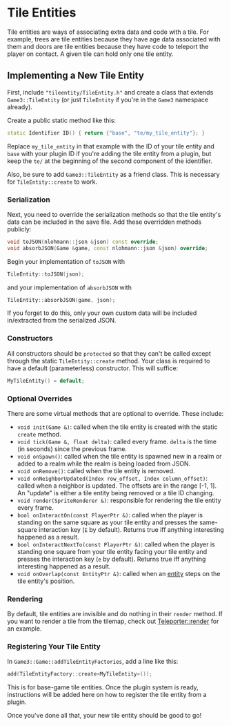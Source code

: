 # Tile Entities

<!-- TODO: update when Tree is updated so mature trees become regular tiles -->
Tile entities are ways of associating extra data and code with a tile. For example, trees are tile entities because they have age data associated with them and doors are tile entities because they have code to teleport the player on contact. A given tile can hold only one tile entity.

## Implementing a New Tile Entity

First, include `"tileentity/TileEntity.h"` and create a class that extends `Game3::TileEntity` (or just `TileEntity` if you're in the `Game3` namespace already).

Create a public static method like this:
```c++
static Identifier ID() { return {"base", "te/my_tile_entity"}; }
```
Replace `my_tile_entity` in that example with the ID of your tile entity and `base` with your plugin ID if you're adding the tile entity from a plugin, but keep the `te/` at the beginning of the second component of the identifier.

Also, be sure to add `Game3::TileEntity` as a friend class. This is necessary for `TileEntity::create` to work.

### Serialization

Next, you need to override the serialization methods so that the tile entity's data can be included in the save file. Add these overridden methods publicly:
```c++
void toJSON(nlohmann::json &json) const override;
void absorbJSON(Game &game, const nlohmann::json &json) override;
```
Begin your implementation of `toJSON` with
```c++
TileEntity::toJSON(json);
```
and your implementation of `absorbJSON` with
```c++
TileEntity::absorbJSON(game, json);
```
If you forget to do this, only your own custom data will be included in/extracted from the serialized JSON.

### Constructors

All constructors should be `protected` so that they can't be called except through the static `TileEntity::create` method. Your class is required to have a default (parameterless) constructor. This will suffice:
```c++
MyTileEntity() = default;
```

### Optional Overrides

There are some virtual methods that are optional to override. These include:
- `void init(Game &)`: called when the tile entity is created with the static `create` method.
- `void tick(Game &, float delta)`: called every frame. `delta` is the time (in seconds) since the previous frame.
- `void onSpawn()`: called when the tile entity is spawned new in a realm or added to a realm while the realm is being loaded from JSON.
- `void onRemove()`: called when the tile entity is removed.
- `void onNeighborUpdated(Index row_offset, Index column_offset)`: called when a neighbor is updated. The offsets are in the range [-1, 1]. An "update" is either a tile entity being removed or a tile ID changing.
- `void render(SpriteRenderer &)`: responsible for rendering the tile entity every frame.
- `bool onInteractOn(const PlayerPtr &)`: called when the player is standing on the same square as your tile entity and presses the same-square interaction key (`E` by default). Returns true iff anything interesting happened as a result.
- `bool onInteractNextTo(const PlayerPtr &)`: called when the player is standing one square from your tile entity facing your tile entity and presses the interaction key (`e` by default). Returns true iff anything interesting happened as a result.
- `void onOverlap(const EntityPtr &)`: called when an [entity](Entities.md) steps on the tile entity's position.

### Rendering

By default, tile entities are invisible and do nothing in their `render` method. If you want to render a tile from the tilemap, check out [Teleporter::render](https://github.com/heimskr/game3/blob/master/src/tileentity/Teleporter.cpp) for an example. <!-- TODO: move Teleporter rendering code into a protected utility function under TileEntity? -->

### Registering Your Tile Entity

<!-- TODO: after the plugin system is implemented, add instructions for plugins -->
In `Game3::Game::addTileEntityFactories`, add a line like this:
```c++
add(TileEntityFactory::create<MyTileEntity>());
```
This is for base-game tile entities. Once the plugin system is ready, instructions will be added here on how to register the tile entity from a plugin.

Once you've done all that, your new tile entity should be good to go!
